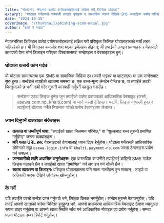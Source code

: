 ```yaml
---
title: "चेतावनी: नेपालमा वालेट प्रयोगकर्ताहरूलाई लक्षित गर्दै फिसिङ घोटाला"
excerpt: "घोटाला गर्नेहरूले नक्कली लगइन पृष्ठहरू र वास्तविक जस्तो देखिने SMS अलर्टहरू प्रयोग गरिरहेका छन्। खतराका संकेतहरू चिन्नुहोस् र आफ्नो खातालाई यी नयाँ खतराहरूबाट जोगाउनुहोस्।"
date: "2024-10-15"
coverImage: "/thumbnail/phishing-scam-nepal.jpg"
author: "हाम्रो पे गाइड"
---
```


नेपालभरिका डिजिटल वालेट प्रयोगकर्ताहरूलाई लक्षित गरी परिष्कृत फिसिङ घोटालाहरूको नयाँ लहर चलिरहेको छ। यी विगतका कमजोर शब्द भएका इमेलहरू होइनन्; यी तपाईंको लगइन प्रमाणहरू र मेहनतले कमाएको पैसा चोर्न डिजाइन गरिएका विश्वासलाग्दा सन्देशहरू र वेबसाइटहरू हुन्।

### घोटाला कसरी काम गर्दछ

यो घोटाला सामान्यतया एक SMS वा सामाजिक मिडिया एप (जस्तै भाइबर वा व्हाट्सएप) मा एक सन्देशबाट सुरु हुन्छ। सन्देशले तपाईंको खातामा समस्या छ, एक उच्च-मूल्य लेनदेन पेन्डिङ छ, वा तपाईंले लटरी जित्नुभएको छ भनी दाबी गरेर तुरुन्तै कारबाही गर्नुपर्ने महसुस गराउँछ।

> सन्देशमा एउटा लिङ्क हुनेछ जुन तपाईंको वालेट प्रदायकको आधिकारिक वेबसाइट (जस्तै, esewa.com.np, khalti.com) मा जाने जस्तो देखिन्छ। यद्यपि, लिङ्क नक्कली हुन्छ र तपाईंलाई घोटाला गर्नेले नियन्त्रण गरेको क्लोन वेबसाइटमा लैजान्छ।

### ध्यान दिनुपर्ने खतराका संकेतहरू

- **तत्काल वा धम्कीपूर्ण भाषा:** "तपाईंको खाता निलम्बन गरिनेछ," वा "शुल्कबाट बच्न तुरुन्तै प्रमाणित गर्नुहोस्" जस्ता वाक्यांशहरू।
- **थोरै गलत URL हरू:** वेबसाइटको ठेगानालाई ध्यान दिएर हेर्नुहोस्। घोटाला गर्नेहरूले आधिकारिक डोमेनको सट्टा `esewa-login.info` वा `khalti.payment-np.com` जस्ता ठेगानाहरू प्रयोग गर्न सक्छन्।
- **जानकारीको लागि अयाचित अनुरोधहरू:** एक वास्तविक कम्पनीले तपाईंलाई कहिल्यै SMS मार्फत लिङ्क पठाउने छैन र तपाईंको खाता "प्रमाणित" गर्न लग इन गर्न सोध्ने छैन।
- **खराब व्याकरण वा डिजाइन:** परिष्कृत घोटालाहरूमा पनि साना गल्तीहरू हुन सक्छन्। टाइपो वा अलिकति फरक देखिने लोगोहरू खोज्नुहोस्।

### के गर्ने

यदि तपाईंले यस्तो सन्देश प्राप्त गर्नुभयो भने, लिङ्क क्लिक नगर्नुहोस्। सन्देश तुरुन्तै मेटाउनुहोस्। यदि तपाईं आफ्नो खाताको बारेमा चिन्तित हुनुहुन्छ भने, आफ्नो ब्राउजरमा आधिकारिक वेबसाइट ठेगाना म्यानुअल रूपमा टाइप गर्नुहोस् वा आफ्नो खाता स्थिति जाँच गर्न आधिकारिक मोबाइल एप प्रयोग गर्नुहोस्। सम्भव भएमा घोटाला नम्बर रिपोर्ट गर्नुहोस्।
